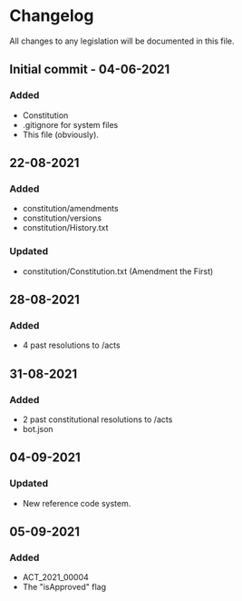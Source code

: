 # Changelog
All changes to any legislation will be documented in this file.

## Initial commit - 04-06-2021
### Added
- Constitution
- .gitignore for system files
- This file (obviously).

## 22-08-2021
### Added
- constitution/amendments
- constitution/versions
- constitution/History.txt
### Updated
- constitution/Constitution.txt (Amendment the First)

## 28-08-2021
### Added
- 4 past resolutions to /acts

## 31-08-2021
### Added
- 2 past constitutional resolutions to /acts
- bot.json

## 04-09-2021
### Updated
- New reference code system.

## 05-09-2021
### Added
- ACT_2021_00004
- The "isApproved" flag